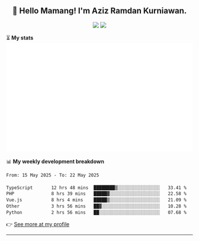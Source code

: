 <h2 align="center">👋 Hello Mamang! I'm Aziz Ramdan Kurniawan.</h2>  
<p align="center">
  <img src="https://komarev.com/ghpvc/?username=azizramdan">
  <img src="https://wakatime.com/badge/user/90056fa0-4c31-4eca-954e-2a3ac05896f9.svg">
</p>
    
⏳ **My stats**  
![](https://raw.githubusercontent.com/azizramdan/github-stats/master/generated/overview.svg#gh-dark-mode-only)

📊 **My weekly development breakdown**
<!--START_SECTION:waka-->

```txt
From: 15 May 2025 - To: 22 May 2025

TypeScript       12 hrs 48 mins  ████████▒░░░░░░░░░░░░░░░░   33.41 %
PHP              8 hrs 39 mins   █████▓░░░░░░░░░░░░░░░░░░░   22.58 %
Vue.js           8 hrs 4 mins    █████▒░░░░░░░░░░░░░░░░░░░   21.09 %
Other            3 hrs 56 mins   ██▓░░░░░░░░░░░░░░░░░░░░░░   10.28 %
Python           2 hrs 56 mins   ██░░░░░░░░░░░░░░░░░░░░░░░   07.68 %
```

<!--END_SECTION:waka-->
👉 [See more at my profile](https://wakatime.com/@azizramdan)
***
